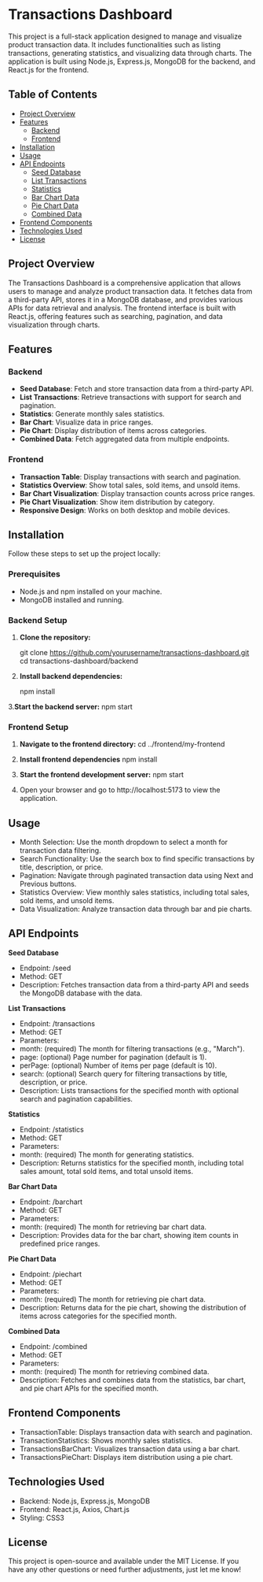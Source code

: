 # Transactions Dashboard

This project is a full-stack application designed to manage and visualize product transaction data. It includes functionalities such as listing transactions, generating statistics, and visualizing data through charts. The application is built using Node.js, Express.js, MongoDB for the backend, and React.js for the frontend.

## Table of Contents

- [Project Overview](#project-overview)
- [Features](#features)
  - [Backend](#backend)
  - [Frontend](#frontend)
- [Installation](#installation)
- [Usage](#usage)
- [API Endpoints](#api-endpoints)
  - [Seed Database](#seed-database)
  - [List Transactions](#list-transactions)
  - [Statistics](#statistics)
  - [Bar Chart Data](#bar-chart-data)
  - [Pie Chart Data](#pie-chart-data)
  - [Combined Data](#combined-data)
- [Frontend Components](#frontend-components)
- [Technologies Used](#technologies-used)
- [License](#license)

## Project Overview

The Transactions Dashboard is a comprehensive application that allows users to manage and analyze product transaction data. It fetches data from a third-party API, stores it in a MongoDB database, and provides various APIs for data retrieval and analysis. The frontend interface is built with React.js, offering features such as searching, pagination, and data visualization through charts.

## Features

### Backend

- **Seed Database**: Fetch and store transaction data from a third-party API.
- **List Transactions**: Retrieve transactions with support for search and pagination.
- **Statistics**: Generate monthly sales statistics.
- **Bar Chart**: Visualize data in price ranges.
- **Pie Chart**: Display distribution of items across categories.
- **Combined Data**: Fetch aggregated data from multiple endpoints.

### Frontend

- **Transaction Table**: Display transactions with search and pagination.
- **Statistics Overview**: Show total sales, sold items, and unsold items.
- **Bar Chart Visualization**: Display transaction counts across price ranges.
- **Pie Chart Visualization**: Show item distribution by category.
- **Responsive Design**: Works on both desktop and mobile devices.

## Installation

Follow these steps to set up the project locally:

### Prerequisites

- Node.js and npm installed on your machine.
- MongoDB installed and running.

### Backend Setup

1. **Clone the repository:**
   
   git clone https://github.com/yourusername/transactions-dashboard.git
   cd transactions-dashboard/backend

2. **Install backend dependencies:**
    
   npm install

3.**Start the backend server:**
  npm start

### Frontend Setup

1. **Navigate to the frontend directory:**
   cd ../frontend/my-frontend
   
2. **Install frontend dependencies**
   npm install
   
3. **Start the frontend development server:**
   npm start
4. Open your browser and go to http://localhost:5173 to view the application.


## Usage
- Month Selection: Use the month dropdown to select a month for transaction data filtering.
- Search Functionality: Use the search box to find specific transactions by title, description, or price.
- Pagination: Navigate through paginated transaction data using Next and Previous buttons.
- Statistics Overview: View monthly sales statistics, including total sales, sold items, and unsold items.
- Data Visualization: Analyze transaction data through bar and pie charts.

## API Endpoints

**Seed Database**
- Endpoint: /seed
- Method: GET
- Description: Fetches transaction data from a third-party API and seeds the MongoDB database with the data.

**List Transactions**
- Endpoint: /transactions
- Method: GET
- Parameters:
- month: (required) The month for filtering transactions (e.g., "March").
- page: (optional) Page number for pagination (default is 1).
- perPage: (optional) Number of items per page (default is 10).
- search: (optional) Search query for filtering transactions by title, description, or price.
- Description: Lists transactions for the specified month with optional search and pagination capabilities.

**Statistics**
- Endpoint: /statistics
- Method: GET
- Parameters:
- month: (required) The month for generating statistics.
- Description: Returns statistics for the specified month, including total sales amount, total sold items, and total unsold items.

**Bar Chart Data**
- Endpoint: /barchart
- Method: GET
- Parameters:
- month: (required) The month for retrieving bar chart data.
- Description: Provides data for the bar chart, showing item counts in predefined price ranges.

**Pie Chart Data**
- Endpoint: /piechart
- Method: GET
- Parameters:
- month: (required) The month for retrieving pie chart data.
- Description: Returns data for the pie chart, showing the distribution of items across categories for the specified month.

**Combined Data**
- Endpoint: /combined
- Method: GET
- Parameters:
- month: (required) The month for retrieving combined data.
- Description: Fetches and combines data from the statistics, bar chart, and pie chart APIs for the specified month.

## Frontend Components
- TransactionTable: Displays transaction data with search and pagination.
- TransactionStatistics: Shows monthly sales statistics.
- TransactionsBarChart: Visualizes transaction data using a bar chart.
- TransactionsPieChart: Displays item distribution using a pie chart.

## Technologies Used
- Backend: Node.js, Express.js, MongoDB
- Frontend: React.js, Axios, Chart.js
- Styling: CSS3

## License
This project is open-source and available under the MIT License.
 If you have any other questions or need further adjustments, just let me know!
